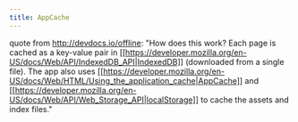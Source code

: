 ```yaml
---
title: AppCache
---
```

quote from http://devdocs.io/offline: "How does this work? Each page is cached as a key-value pair in [[https://developer.mozilla.org/en-US/docs/Web/API/IndexedDB_API|IndexedDB]] (downloaded from a single file). The app also uses [[https://developer.mozilla.org/en-US/docs/Web/HTML/Using_the_application_cache|AppCache]] and [[https://developer.mozilla.org/en-US/docs/Web/API/Web_Storage_API|localStorage]] to cache the assets and index files."
